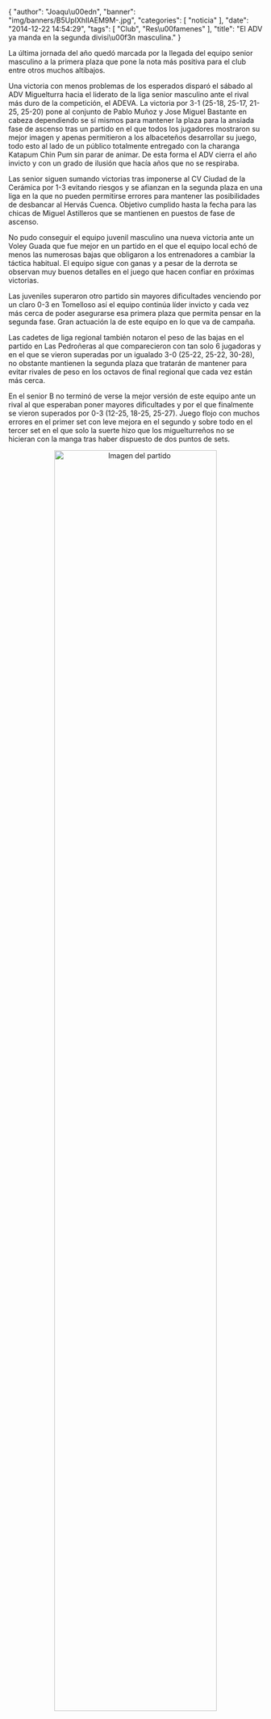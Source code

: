 {
  "author": "Joaqu\u00edn", 
  "banner": "img/banners/B5UpIXhIIAEM9M-.jpg", 
  "categories": [
    "noticia"
  ], 
  "date": "2014-12-22 14:54:29", 
  "tags": [
    "Club", 
    "Res\u00famenes"
  ], 
  "title": "El ADV ya manda en la segunda divisi\u00f3n masculina."
}

La última jornada del año quedó marcada por la llegada del equipo senior masculino a la primera plaza que pone la nota más positiva para el club entre otros muchos altibajos.

Una victoria con menos problemas de los esperados disparó el sábado al ADV Miguelturra hacia el liderato de la liga senior masculino ante el rival más duro de la competición, el ADEVA. La victoria por 3-1 (25-18, 25-17, 21-25, 25-20) pone al conjunto de Pablo Muñoz y Jose Miguel Bastante en cabeza dependiendo se sí mismos para mantener la plaza para la ansiada fase de ascenso tras un partido en el que todos los jugadores mostraron su mejor imagen y apenas permitieron a los albaceteños desarrollar su juego, todo esto al lado de un público totalmente entregado con la charanga Katapum Chin Pum sin parar de animar. De esta forma el ADV cierra el año invicto y con un grado de ilusión que hacía años que no se respiraba.

Las senior siguen sumando victorias tras imponerse al CV Ciudad de la Cerámica por 1-3 evitando riesgos y se afianzan en la segunda plaza en una liga en la que no pueden permitirse errores para mantener las posibilidades de desbancar al Hervás Cuenca. Objetivo cumplido hasta la fecha para las chicas de Miguel Astilleros que se mantienen en puestos de fase de ascenso.

No pudo conseguir el equipo juvenil masculino una nueva victoria ante un Voley Guada que fue mejor en un partido en el que el equipo local echó de menos las numerosas bajas que obligaron a los entrenadores a cambiar la táctica habitual. El equipo sigue con ganas y a pesar de la derrota se observan muy buenos detalles en el juego que hacen confiar en próximas victorias.

Las juveniles superaron otro partido sin mayores dificultades venciendo por un claro 0-3 en Tomelloso así el equipo continúa líder invicto y cada vez más cerca de poder asegurarse esa primera plaza que permita pensar en la segunda fase. Gran actuación la de este equipo en lo que va de campaña.

Las cadetes de liga regional también notaron el peso de las bajas en el partido en Las Pedroñeras al que comparecieron con tan solo 6 jugadoras y en el que se vieron superadas por un igualado 3-0 (25-22, 25-22, 30-28), no obstante mantienen la segunda plaza que tratarán de mantener para evitar rivales de peso en los octavos de final regional que cada vez están más cerca.

En el senior B no terminó de verse la mejor versión de este equipo ante un rival al que esperaban poner mayores dificultades y por el que finalmente se vieron superados por 0-3 (12-25, 18-25, 25-27). Juego flojo con muchos errores en el primer set con leve mejora en el segundo y sobre todo en el tercer set en el que solo la suerte hizo que los miguelturreños no se hicieran con la manga tras haber dispuesto de dos puntos de sets.

<center>
<a target="_new" href="http://www.advmiguelturra.org/img/banners/B5UpIXhIIAEM9M-.jpg"> 
<img alt="Imagen del partido" width="80%" align="center" src="http://www.advmiguelturra.org/img/banners/B5UpIXhIIAEM9M-.jpg"/> </a> </center>

